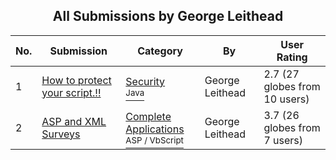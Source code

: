 ﻿<div align="center">

## All Submissions by George Leithead

</div>

No.  | Submission | Category | By   | User Rating
---- | ---------- | -------- | ---- | -----------
1 | [How to protect your script\.\!\!<br />](https://github.com/Planet-Source-Code/george-leithead-how-to-protect-your-script__2-2323) | [Security<br /><sup>Java</sup>](../ByCategory/security__2-74.md) | George Leithead | 2.7 (27 globes from 10 users)
2 | [ASP and XML Surveys<br />](https://github.com/Planet-Source-Code/george-leithead-asp-and-xml-surveys__4-6860) | [Complete Applications<br /><sup>ASP / VbScript</sup>](../ByCategory/complete-applications__4-7.md) | George Leithead | 3.7 (26 globes from 7 users)
